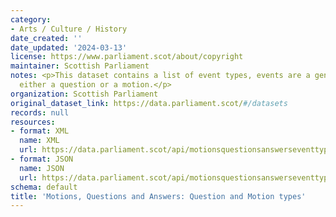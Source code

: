 ```yaml
---
category:
- Arts / Culture / History
date_created: ''
date_updated: '2024-03-13'
license: https://www.parliament.scot/about/copyright
maintainer: Scottish Parliament
notes: <p>This dataset contains a list of event types, events are a generic term for
  either a question or a motion.</p>
organization: Scottish Parliament
original_dataset_link: https://data.parliament.scot/#/datasets
records: null
resources:
- format: XML
  name: XML
  url: https://data.parliament.scot/api/motionsquestionsanswerseventtypes/xml
- format: JSON
  name: JSON
  url: https://data.parliament.scot/api/motionsquestionsanswerseventtypes/json
schema: default
title: 'Motions, Questions and Answers: Question and Motion types'
---
```

